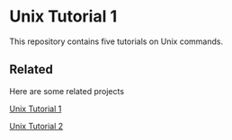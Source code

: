 # Unix Tutorial 1

This repository contains five tutorials on Unix commands.


## Related

Here are some related projects

[Unix Tutorial 1](https://github.com/sekhwal/Unix_tutorial_1/blob/main/README.md)

[Unix Tutorial 2](https://github.com/sekhwal/Unix_tutorial_1/blob/main/README.md)



